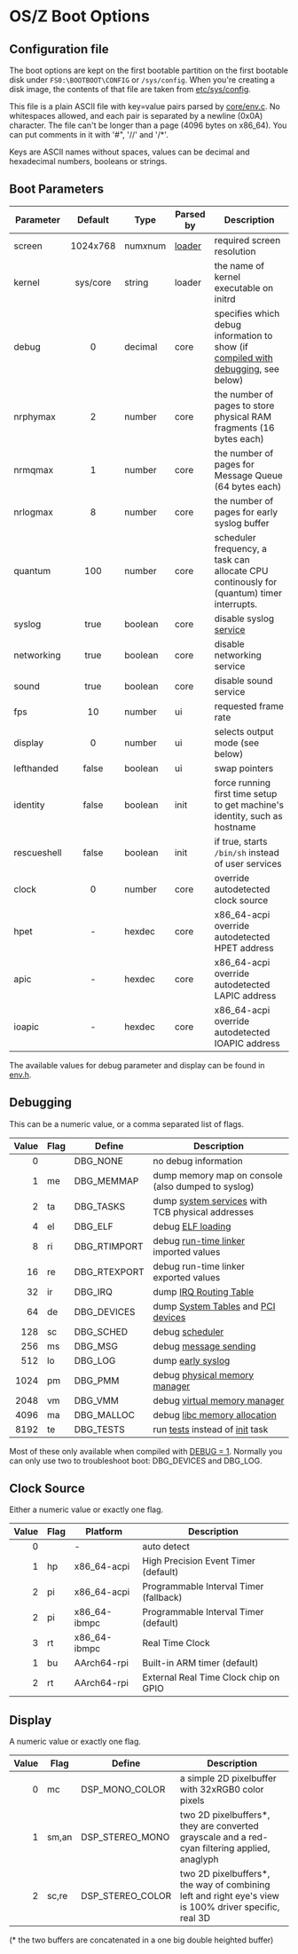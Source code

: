 OS/Z Boot Options
=================

Configuration file
------------------

The boot options are kept on the first bootable partition on the first bootable disk under `FS0:\BOOTBOOT\CONFIG` or `/sys/config`. When you're
creating a disk image, the contents of that file are taken from [etc/sys/config](https://github.com/bztsrc/osz/blob/master/etc/sys/config).

This file is a plain ASCII file with key=value pairs parsed by [core/env.c](https://github.com/bztsrc/osz/blob/master/src/core/env.c). No whitespaces allowed, and each pair is separated by a newline (0x0A) character.
The file can't be longer than a page (4096 bytes on x86_64). You can put comments in it with '#", '//' and '/*'.

Keys are ASCII names without spaces, values can be decimal and hexadecimal numbers, booleans or strings.

Boot Parameters
---------------

| Parameter | Default  | Type | Parsed by | Description |
| --------- | :------: | ---- | --------- | ----------- |
| screen    | 1024x768 | num<i>x</i>num | [loader](https://github.com/bztsrc/osz/blob/master/loader) | required screen resolution |
| kernel    | sys/core | string  | loader | the name of kernel executable on initrd |
| debug     | 0        | decimal | core | specifies which debug information to show (if [compiled with debugging](https://github.com/bztsrc/osz/blob/master/Config), see below) |
| nrphymax  | 2        | number  | core | the number of pages to store physical RAM fragments (16 bytes each) |
| nrmqmax   | 1        | number  | core | the number of pages for Message Queue (64 bytes each) |
| nrlogmax  | 8        | number  | core | the number of pages for early syslog buffer |
| quantum   | 100      | number  | core | scheduler frequency, a task can allocate CPU continously for (quantum) timer interrupts. |
| syslog    | true     | boolean | core | disable syslog [service](https://github.com/bztsrc/osz/blob/master/docs/services.md) |
| networking | true    | boolean | core | disable networking service |
| sound     | true     | boolean | core | disable sound service |
| fps       | 10       | number  | ui   | requested frame rate |
| display   | 0        | number  | ui   | selects output mode (see below) |
| lefthanded | false   | boolean | ui   | swap pointers |
| identity  | false    | boolean | init | force running first time setup to get machine's identity, such as hostname |
| rescueshell | false  | boolean | init | if true, starts `/bin/sh` instead of user services |
| clock     | 0        | number  | core | override autodetected clock source |
| hpet      | -        | hexdec  | core | x86_64-acpi override autodetected HPET address |
| apic      | -        | hexdec  | core | x86_64-acpi override autodetected LAPIC address |
| ioapic    | -        | hexdec  | core | x86_64-acpi override autodetected IOAPIC address |

The available values for debug parameter and display can be found in [env.h](https://github.com/bztsrc/osz/blob/master/src/core/env.h).

Debugging
---------

This can be a numeric value, or a comma separated list of flags.

| Value | Flag | Define | Description |
| ----: | ---- | ------ | ----------- |
| 0     |      | DBG_NONE | no debug information |
| 1     | me   | DBG_MEMMAP | dump memory map on console (also dumped to syslog) |
| 2     | ta   | DBG_TASKS | dump [system services](https://github.com/bztsrc/osz/blob/master/docs/services.md) with TCB physical addresses |
| 4     | el   | DBG_ELF | debug [ELF loading](https://github.com/bztsrc/osz/blob/master/src/core/elf.c#L66) |
| 8     | ri   | DBG_RTIMPORT | debug [run-time linker](https://github.com/bztsrc/osz/blob/master/src/core/elf.c#L486) imported values |
| 16    | re   | DBG_RTEXPORT | debug run-time linker exported values |
| 32    | ir   | DBG_IRQ | dump [IRQ Routing Table](https://github.com/bztsrc/osz/blob/master/src/core/x86_64/isr.c#L270) |
| 64    | de   | DBG_DEVICES | dump [System Tables](https://github.com/bztsrc/osz/blob/master/src/core/x86_64/acpi.c) and [PCI devices](https://github.com/bztsrc/osz/blob/master/src/core/x86_64/pci.c) |
| 128   | sc   | DBG_SCHED | debug [scheduler](https://github.com/bztsrc/osz/blob/master/src/core/sched.c) |
| 256   | ms   | DBG_MSG | debug [message sending](https://github.com/bztsrc/osz/blob/master/src/core/msg.c) |
| 512   | lo   | DBG_LOG | dump [early syslog](https://github.com/bztsrc/osz/blob/master/src/core/syslog.c) |
| 1024  | pm   | DBG_PMM | debug [physical memory manager](https://github.com/bztsrc/osz/blob/master/src/core/pmm.c) |
| 2048  | vm   | DBG_VMM | debug [virtual memory manager](https://github.com/bztsrc/osz/blob/master/src/core/x86_64/vmm.c) |
| 4096  | ma   | DBG_MALLOC | debug [libc memory allocation](https://github.com/bztsrc/osz/blob/master/src/lib/libc/bztalloc.c) |
| 8192  | te   | DBG_TESTS | run [tests](https://github.com/bztsrc/osz/blob/master/src/test) instead of [init](https://github.com/bztsrc/osz/blob/master/src/init) task |

Most of these only available when compiled with [DEBUG = 1](https://github.com/bztsrc/osz/blob/master/Config). Normally you can only use two to troubleshoot boot: DBG_DEVICES and DBG_LOG.

Clock Source
------------

Either a numeric value or exactly one flag.

| Value | Flag | Platform     | Description |
| ----: | ---- | --------     | ----------- |
| 0     |      | -            | auto detect |
| 1     | hp   | x86_64-acpi  | High Precision Event Timer (default) |
| 2     | pi   | x86_64-acpi  | Programmable Interval Timer (fallback) |
| 2     | pi   | x86_64-ibmpc | Programmable Interval Timer (default) |
| 3     | rt   | x86_64-ibmpc | Real Time Clock |
| 1     | bu   | AArch64-rpi  | Built-in ARM timer (default) |
| 2     | rt   | AArch64-rpi  | External Real Time Clock chip on GPIO |

Display
-------

A numeric value or exactly one flag.

| Value | Flag | Define | Description |
| ----: | ---- | ------ | ----------- |
| 0     | mc   | DSP_MONO_COLOR | a simple 2D pixelbuffer with 32xRGB0 color pixels |
| 1     | sm,an | DSP_STEREO_MONO | two 2D pixelbuffers*, they are converted grayscale and a red-cyan filtering applied, anaglyph |
| 2     | sc,re | DSP_STEREO_COLOR | two 2D pixelbuffers*, the way of combining left and right eye's view is 100% driver specific, real 3D |

(* the two buffers are concatenated in a one big double heighted buffer)

